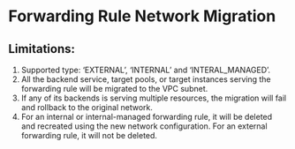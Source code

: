 # Forwarding Rule Network Migration
## Limitations:
1. Supported type: ‘EXTERNAL’, ‘INTERNAL’ and ‘INTERAL_MANAGED’.
2. All the backend service, target pools, or target instances serving the forwarding rule will be migrated to the VPC subnet.
3. If any of its backends is serving multiple resources, the migration will fail and rollback to the original network.
4. For an internal or internal-managed forwarding rule, it will be deleted and recreated using the new network configuration. For an external forwarding rule, it will not be deleted.
